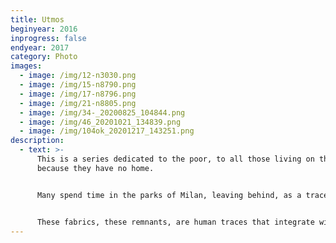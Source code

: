 ```yaml
---
title: Utmos
beginyear: 2016
inprogress: false
endyear: 2017
category: Photo
images:
  - image: /img/12-n3030.png
  - image: /img/15-n8790.png
  - image: /img/17-n8796.png
  - image: /img/21-n8805.png
  - image: /img/34-_20200825_104844.png
  - image: /img/46_20201021_134839.png
  - image: /img/104ok_20201217_143251.png
description:
  - text: >-
      This is a series dedicated to the poor, to all those living on the streets
      because they have no home.


      Many spend time in the parks of Milan, leaving behind, as a trace of their passage, items of clothing that over time become one with the ground.


      These fabrics, these remnants, are human traces that integrate with the grass and mud, looking like colourful flowers sprouting from the ground.
---
```

